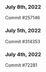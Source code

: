 ### July 8th, 2022

Commit #257146

### July 5th, 2022

Commit #314353


### July 4th, 2022

Commit #72281
